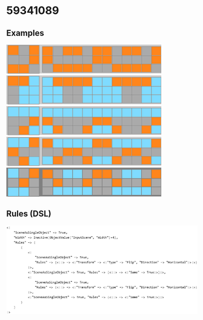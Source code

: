 # 59341089

## Examples

![ARC examples for 59341089](examples.png?raw=true)

## Rules (DSL)

![DSL rules for 59341089](rules.png?raw=true)

